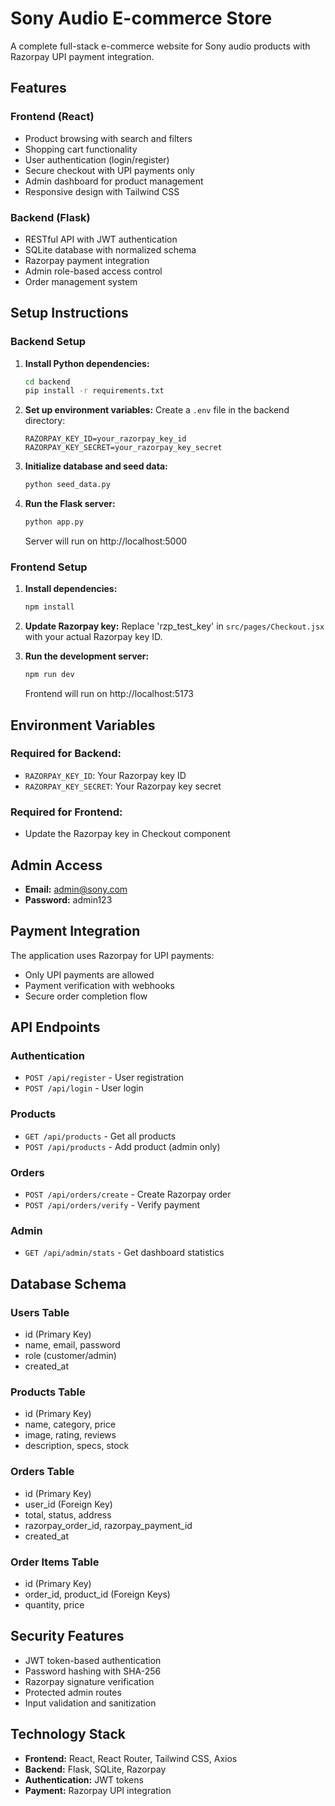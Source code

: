 #  Sony Audio E-commerce Store

A complete full-stack e-commerce website for Sony audio products with Razorpay UPI payment integration.

## Features

### Frontend (React)
- Product browsing with search and filters
- Shopping cart functionality
- User authentication (login/register)
- Secure checkout with UPI payments only
- Admin dashboard for product management
- Responsive design with Tailwind CSS

### Backend (Flask)
- RESTful API with JWT authentication
- SQLite database with normalized schema
- Razorpay payment integration
- Admin role-based access control
- Order management system

## Setup Instructions

### Backend Setup

1. **Install Python dependencies:**
   ```bash
   cd backend
   pip install -r requirements.txt
   ```

2. **Set up environment variables:**
   Create a `.env` file in the backend directory:
   ```
   RAZORPAY_KEY_ID=your_razorpay_key_id
   RAZORPAY_KEY_SECRET=your_razorpay_key_secret
   ```

3. **Initialize database and seed data:**
   ```bash
   python seed_data.py
   ```

4. **Run the Flask server:**
   ```bash
   python app.py
   ```
   Server will run on http://localhost:5000

### Frontend Setup

1. **Install dependencies:**
   ```bash
   npm install
   ```

2. **Update Razorpay key:**
   Replace 'rzp_test_key' in `src/pages/Checkout.jsx` with your actual Razorpay key ID.

3. **Run the development server:**
   ```bash
   npm run dev
   ```
   Frontend will run on http://localhost:5173

## Environment Variables

### Required for Backend:
- `RAZORPAY_KEY_ID`: Your Razorpay key ID
- `RAZORPAY_KEY_SECRET`: Your Razorpay key secret

### Required for Frontend:
- Update the Razorpay key in Checkout component

## Admin Access

- **Email:** admin@sony.com
- **Password:** admin123

## Payment Integration

The application uses Razorpay for UPI payments:
- Only UPI payments are allowed
- Payment verification with webhooks
- Secure order completion flow

## API Endpoints

### Authentication
- `POST /api/register` - User registration
- `POST /api/login` - User login

### Products
- `GET /api/products` - Get all products
- `POST /api/products` - Add product (admin only)

### Orders
- `POST /api/orders/create` - Create Razorpay order
- `POST /api/orders/verify` - Verify payment

### Admin
- `GET /api/admin/stats` - Get dashboard statistics

## Database Schema

### Users Table
- id (Primary Key)
- name, email, password
- role (customer/admin)
- created_at

### Products Table
- id (Primary Key)
- name, category, price
- image, rating, reviews
- description, specs, stock

### Orders Table
- id (Primary Key)
- user_id (Foreign Key)
- total, status, address
- razorpay_order_id, razorpay_payment_id
- created_at

### Order Items Table
- id (Primary Key)
- order_id, product_id (Foreign Keys)
- quantity, price

## Security Features

- JWT token-based authentication
- Password hashing with SHA-256
- Razorpay signature verification
- Protected admin routes
- Input validation and sanitization

## Technology Stack

- **Frontend:** React, React Router, Tailwind CSS, Axios
- **Backend:** Flask, SQLite, Razorpay
- **Authentication:** JWT tokens
- **Payment:** Razorpay UPI integration
 